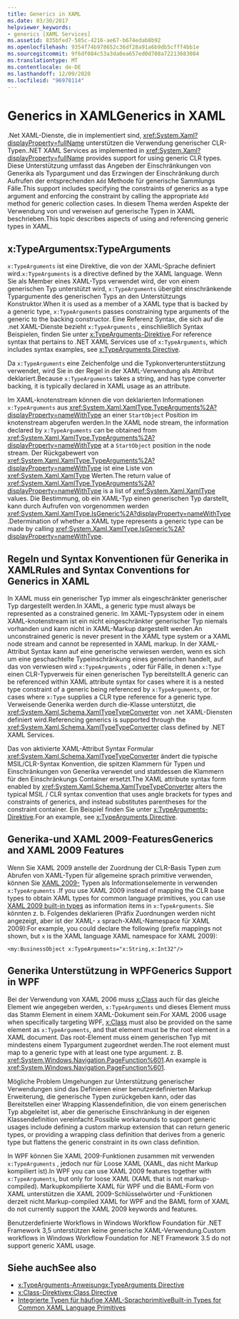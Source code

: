 ```yaml
---
title: Generics in XAML
ms.date: 03/30/2017
helpviewer_keywords:
- generics [XAML Services]
ms.assetid: 835bfed7-585c-4216-ae67-b674edab8b92
ms.openlocfilehash: 9354f74b978652c36df28a91a6b9db5cfff4bb1e
ms.sourcegitcommit: 9f6df084c53a3da0ea657ed0d708a72213683084
ms.translationtype: MT
ms.contentlocale: de-DE
ms.lasthandoff: 12/09/2020
ms.locfileid: "96978114"
---
```

# <a name="generics-in-xaml"></a><span data-ttu-id="8b25b-102">Generics in XAML</span><span class="sxs-lookup"><span data-stu-id="8b25b-102">Generics in XAML</span></span>

<span data-ttu-id="8b25b-103">.Net XAML-Dienste, die in implementiert sind, <xref:System.Xaml?displayProperty=fullName> unterstützen die Verwendung generischer CLR-Typen.</span><span class="sxs-lookup"><span data-stu-id="8b25b-103">.NET XAML Services as implemented in <xref:System.Xaml?displayProperty=fullName> provides support for using generic CLR types.</span></span> <span data-ttu-id="8b25b-104">Diese Unterstützung umfasst das Angeben der Einschränkungen von Generika als Typargument und das Erzwingen der Einschränkung durch Aufrufen der entsprechenden `Add` Methode für generische Sammlungs Fälle.</span><span class="sxs-lookup"><span data-stu-id="8b25b-104">This support includes specifying the constraints of generics as a type argument and enforcing the constraint by calling the appropriate `Add` method for generic collection cases.</span></span> <span data-ttu-id="8b25b-105">In diesem Thema werden Aspekte der Verwendung von und verweisen auf generische Typen in XAML beschrieben.</span><span class="sxs-lookup"><span data-stu-id="8b25b-105">This topic describes aspects of using and referencing generic types in XAML.</span></span>

## <a name="xtypearguments"></a><span data-ttu-id="8b25b-106">x:TypeArguments</span><span class="sxs-lookup"><span data-stu-id="8b25b-106">x:TypeArguments</span></span>

<span data-ttu-id="8b25b-107">`x:TypeArguments` ist eine Direktive, die von der XAML-Sprache definiert wird.</span><span class="sxs-lookup"><span data-stu-id="8b25b-107">`x:TypeArguments` is a directive defined by the XAML language.</span></span> <span data-ttu-id="8b25b-108">Wenn Sie als Member eines XAML-Typs verwendet wird, der von einem generischen Typ unterstützt wird, `x:TypeArguments` übergibt einschränkende Typargumente des generischen Typs an den Unterstützungs Konstruktor.</span><span class="sxs-lookup"><span data-stu-id="8b25b-108">When it is used as a member of a XAML type that is backed by a generic type, `x:TypeArguments` passes constraining type arguments of the generic to the backing constructor.</span></span> <span data-ttu-id="8b25b-109">Eine Referenz Syntax, die sich auf die .net XAML-Dienste bezieht `x:TypeArguments` , einschließlich Syntax Beispielen, finden Sie unter [x:TypeArguments-Direktive](xtypearguments-directive.md).</span><span class="sxs-lookup"><span data-stu-id="8b25b-109">For reference syntax that pertains to .NET XAML Services use of `x:TypeArguments`, which includes syntax examples, see [x:TypeArguments Directive](xtypearguments-directive.md).</span></span>

<span data-ttu-id="8b25b-110">Da `x:TypeArguments` eine Zeichenfolge und die Typkonverterunterstützung verwendet, wird Sie in der Regel in der XAML-Verwendung als Attribut deklariert.</span><span class="sxs-lookup"><span data-stu-id="8b25b-110">Because `x:TypeArguments` takes a string, and has type converter backing, it is typically declared in XAML usage as an attribute.</span></span>

<span data-ttu-id="8b25b-111">Im XAML-knotenstream können die von deklarierten Informationen `x:TypeArguments` aus <xref:System.Xaml.XamlType.TypeArguments%2A?displayProperty=nameWithType> an einer `StartObject` Position im knotenstream abgerufen werden.</span><span class="sxs-lookup"><span data-stu-id="8b25b-111">In the XAML node stream, the information declared by `x:TypeArguments` can be obtained from <xref:System.Xaml.XamlType.TypeArguments%2A?displayProperty=nameWithType> at a `StartObject` position in the node stream.</span></span> <span data-ttu-id="8b25b-112">Der Rückgabewert von <xref:System.Xaml.XamlType.TypeArguments%2A?displayProperty=nameWithType> ist eine Liste von <xref:System.Xaml.XamlType> Werten.</span><span class="sxs-lookup"><span data-stu-id="8b25b-112">The return value of <xref:System.Xaml.XamlType.TypeArguments%2A?displayProperty=nameWithType> is a list of <xref:System.Xaml.XamlType> values.</span></span> <span data-ttu-id="8b25b-113">Die Bestimmung, ob ein XAML-Typ einen generischen Typ darstellt, kann durch Aufrufen von vorgenommen werden <xref:System.Xaml.XamlType.IsGeneric%2A?displayProperty=nameWithType> .</span><span class="sxs-lookup"><span data-stu-id="8b25b-113">Determination of whether a XAML type represents a generic type can be made by calling <xref:System.Xaml.XamlType.IsGeneric%2A?displayProperty=nameWithType>.</span></span>

## <a name="rules-and-syntax-conventions-for-generics-in-xaml"></a><span data-ttu-id="8b25b-114">Regeln und Syntax Konventionen für Generika in XAML</span><span class="sxs-lookup"><span data-stu-id="8b25b-114">Rules and Syntax Conventions for Generics in XAML</span></span>

<span data-ttu-id="8b25b-115">In XAML muss ein generischer Typ immer als eingeschränkter generischer Typ dargestellt werden.</span><span class="sxs-lookup"><span data-stu-id="8b25b-115">In XAML, a generic type must always be represented as a constrained generic.</span></span> <span data-ttu-id="8b25b-116">Im XAML-Typsystem oder in einem XAML-knotenstream ist ein nicht eingeschränkter generischer Typ niemals vorhanden und kann nicht in XAML-Markup dargestellt werden.</span><span class="sxs-lookup"><span data-stu-id="8b25b-116">An unconstrained generic is never present in the XAML type system or a XAML node stream and cannot be represented in XAML markup.</span></span> <span data-ttu-id="8b25b-117">In der XAML-Attribut Syntax kann auf eine generische verwiesen werden, wenn es sich um eine geschachtelte Typeinschränkung eines generischen handelt, auf das von verwiesen wird `x:TypeArguments` , oder für Fälle, in denen `x:Type` einen CLR-Typverweis für einen generischen Typ bereitstellt.</span><span class="sxs-lookup"><span data-stu-id="8b25b-117">A generic can be referenced within XAML attribute syntax for cases where it is a nested type constraint of a generic being referenced by `x:TypeArguments`, or for cases where `x:Type` supplies a CLR type reference for a generic type.</span></span> <span data-ttu-id="8b25b-118">Verweisende Generika werden durch die-Klasse unterstützt, die <xref:System.Xaml.Schema.XamlTypeTypeConverter> von .net XAML-Diensten definiert wird.</span><span class="sxs-lookup"><span data-stu-id="8b25b-118">Referencing generics is supported through the <xref:System.Xaml.Schema.XamlTypeTypeConverter> class defined by .NET XAML Services.</span></span>

<span data-ttu-id="8b25b-119">Das von aktivierte XAML-Attribut Syntax Formular <xref:System.Xaml.Schema.XamlTypeTypeConverter> ändert die typische MSIL/CLR-Syntax Konvention, die spitzen Klammern für Typen und Einschränkungen von Generika verwendet und stattdessen die Klammern für den Einschränkungs Container ersetzt.</span><span class="sxs-lookup"><span data-stu-id="8b25b-119">The XAML attribute syntax form enabled by <xref:System.Xaml.Schema.XamlTypeTypeConverter> alters the typical MSIL / CLR syntax convention that uses angle brackets for types and constraints of generics, and instead substitutes parentheses for the constraint container.</span></span> <span data-ttu-id="8b25b-120">Ein Beispiel finden Sie unter [x:TypeArguments-Direktive](xtypearguments-directive.md).</span><span class="sxs-lookup"><span data-stu-id="8b25b-120">For an example, see [x:TypeArguments Directive](xtypearguments-directive.md).</span></span>

## <a name="generics-and-xaml-2009-features"></a><span data-ttu-id="8b25b-121">Generika-und XAML 2009-Features</span><span class="sxs-lookup"><span data-stu-id="8b25b-121">Generics and XAML 2009 Features</span></span>

<span data-ttu-id="8b25b-122">Wenn Sie XAML 2009 anstelle der Zuordnung der CLR-Basis Typen zum Abrufen von XAML-Typen für allgemeine sprach primitive verwenden, können Sie [XAML 2009-](types-for-primitives.md) Typen als Informationselemente in verwenden `x:TypeArguments` .</span><span class="sxs-lookup"><span data-stu-id="8b25b-122">If you use XAML 2009 instead of mapping the CLR base types to obtain XAML types for common language primitives, you can use [XAML 2009 built-in types](types-for-primitives.md) as information items in `x:TypeArguments`.</span></span> <span data-ttu-id="8b25b-123">Sie könnten z. b. Folgendes deklarieren (Präfix Zuordnungen werden nicht angezeigt, aber ist der XAML- `x` sprach-XAML-Namespace für XAML 2009):</span><span class="sxs-lookup"><span data-stu-id="8b25b-123">For example, you could declare the following (prefix mappings not shown, but `x` is the XAML language XAML namespace for XAML 2009):</span></span>

```xaml
<my:BusinessObject x:TypeArguments="x:String,x:Int32"/>
```

## <a name="generics-support-in-wpf"></a><span data-ttu-id="8b25b-124">Generika Unterstützung in WPF</span><span class="sxs-lookup"><span data-stu-id="8b25b-124">Generics Support in WPF</span></span>

<span data-ttu-id="8b25b-125">Bei der Verwendung von XAML 2006 muss [x:Class](xclass-directive.md) auch für das gleiche Element wie angegeben werden, `x:TypeArguments` und dieses Element muss das Stamm Element in einem XAML-Dokument sein.</span><span class="sxs-lookup"><span data-stu-id="8b25b-125">For XAML 2006 usage when specifically targeting WPF, [x:Class](xclass-directive.md) must also be provided on the same element as `x:TypeArguments`, and that element must be the root element in a XAML document.</span></span> <span data-ttu-id="8b25b-126">Das root-Element muss einem generischen Typ mit mindestens einem Typargument zugeordnet werden.</span><span class="sxs-lookup"><span data-stu-id="8b25b-126">The root element must map to a generic type with at least one type argument.</span></span> <span data-ttu-id="8b25b-127">z. B. <xref:System.Windows.Navigation.PageFunction%601>.</span><span class="sxs-lookup"><span data-stu-id="8b25b-127">An example is <xref:System.Windows.Navigation.PageFunction%601>.</span></span>

<span data-ttu-id="8b25b-128">Mögliche Problem Umgehungen zur Unterstützung generischer Verwendungen sind das Definieren einer benutzerdefinierten Markup Erweiterung, die generische Typen zurückgeben kann, oder das Bereitstellen einer Wrapping Klassendefinition, die von einem generischen Typ abgeleitet ist, aber die generische Einschränkung in der eigenen Klassendefinition vereinfacht.</span><span class="sxs-lookup"><span data-stu-id="8b25b-128">Possible workarounds to support generic usages include defining a custom markup extension that can return generic types, or providing a wrapping class definition that derives from a generic type but flattens the generic constraint in its own class definition.</span></span>

<span data-ttu-id="8b25b-129">In WPF können Sie XAML 2009-Funktionen zusammen mit verwenden `x:TypeArguments` , jedoch nur für Loose XAML (XAML, das nicht Markup kompiliert ist).</span><span class="sxs-lookup"><span data-stu-id="8b25b-129">In WPF you can use XAML 2009 features together with `x:TypeArguments`, but only for loose XAML (XAML that is not markup-compiled).</span></span> <span data-ttu-id="8b25b-130">Markupkompilierte XAML für WPF und die BAML-Form von XAML unterstützen die XAML 2009-Schlüsselwörter und -Funktionen derzeit nicht.</span><span class="sxs-lookup"><span data-stu-id="8b25b-130">Markup-compiled XAML for WPF and the BAML form of XAML do not currently support the XAML 2009 keywords and features.</span></span>

<span data-ttu-id="8b25b-131">Benutzerdefinierte Workflows in Windows Workflow Foundation für .NET Framework 3,5 unterstützen keine generische XAML-Verwendung.</span><span class="sxs-lookup"><span data-stu-id="8b25b-131">Custom workflows in Windows Workflow Foundation for .NET Framework 3.5 do not support generic XAML usage.</span></span>

## <a name="see-also"></a><span data-ttu-id="8b25b-132">Siehe auch</span><span class="sxs-lookup"><span data-stu-id="8b25b-132">See also</span></span>

- [<span data-ttu-id="8b25b-133">x:TypeArguments-Anweisung</span><span class="sxs-lookup"><span data-stu-id="8b25b-133">x:TypeArguments Directive</span></span>](xtypearguments-directive.md)
- [<span data-ttu-id="8b25b-134">x:Class-Direktive</span><span class="sxs-lookup"><span data-stu-id="8b25b-134">x:Class Directive</span></span>](xclass-directive.md)
- [<span data-ttu-id="8b25b-135">Integrierte Typen für häufige XAML-Sprachprimitive</span><span class="sxs-lookup"><span data-stu-id="8b25b-135">Built-in Types for Common XAML Language Primitives</span></span>](types-for-primitives.md)
